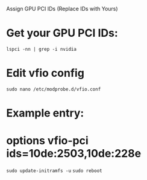 Assign GPU PCI IDs (Replace IDs with Yours)

# Get your GPU PCI IDs:
`lspci -nn | grep -i nvidia`

# Edit vfio config
`sudo nano /etc/modprobe.d/vfio.conf`

# Example entry:
# options vfio-pci ids=10de:2503,10de:228e

`sudo update-initramfs -u`
`sudo reboot`
